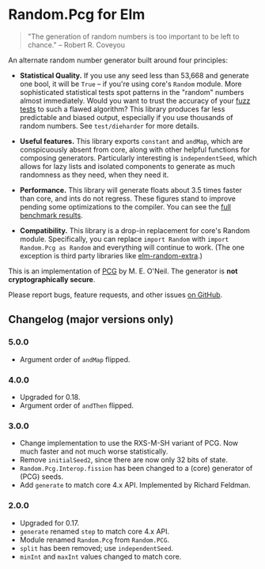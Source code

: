# Random.Pcg for Elm

> "The generation of random numbers is too important to be left to chance." – Robert R. Coveyou

An alternate random number generator built around four principles:

* **Statistical Quality.** If you use any seed less than 53,668 and generate one bool, it will be `True` – if you're
using core's `Random` module. More sophisticated statistical tests spot patterns in the "random" numbers almost
immediately. Would you want to trust the accuracy of your [fuzz
tests](http://package.elm-lang.org/packages/elm-community/elm-test/latest/) to such a flawed algorithm? This library
produces far less predictable and biased output, especially if you use thousands of random numbers. See
`test/dieharder` for more details.

* **Useful features.** This library exports `constant` and `andMap`, which are conspicuously absent from core, along
with other helpful functions for composing generators. Particularly interesting is `independentSeed`, which allows for
lazy lists and isolated components to generate as much randomness as they need, when they need it.

* **Performance.** This library will generate floats about 3.5 times faster than core, and ints do not regress. These
figures stand to improve pending some optimizations to the compiler. You can see the [full
benchmark results](https://github.com/mgold/elm-random-pcg/issues/5#issuecomment-236398261).

* **Compatibility.** This library is a drop-in replacement for core's Random module. Specifically, you
can replace `import Random` with `import Random.Pcg as Random` and everything will continue to work. (The one exception is third party
libraries like [elm-random-extra](http://package.elm-lang.org/packages/NoRedInk/elm-random-extra/latest/Random-Extra).)

This is an implementation of [PCG](http://www.pcg-random.org/) by M. E. O'Neil. The generator is **not cryptographically
secure**.

Please report bugs, feature requests, and other issues [on GitHub](https://github.com/mgold/elm-random-pcg/issues/new).

## Changelog (major versions only)
### 5.0.0
* Argument order of `andMap` flipped.

### 4.0.0
* Upgraded for 0.18.
* Argument order of `andThen` flipped.

### 3.0.0
* Change implementation to use the RXS-M-SH variant of PCG. Now much faster and not much worse statistically.
* Remove `initialSeed2`, since there are now only 32 bits of state.
* `Random.Pcg.Interop.fission` has been changed to a (core) generator of (PCG) seeds.
* Add `generate` to match core 4.x API. Implemented by Richard Feldman.

### 2.0.0
* Upgraded for 0.17.
* `generate` renamed `step` to match core 4.x API.
* Module renamed `Random.Pcg` from `Random.PCG`.
* `split` has been removed; use `independentSeed`.
* `minInt` and `maxInt` values changed to match core.
